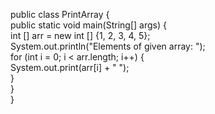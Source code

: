 public class PrintArray {  
    public static void main(String[] args) {  
      int [] arr = new int [] {1, 2, 3, 4, 5};  
        System.out.println("Elements of given array: ");   
        for (int i = 0; i < arr.length; i++) {  
            System.out.print(arr[i] + " ");  
        }  
    }  
}  
